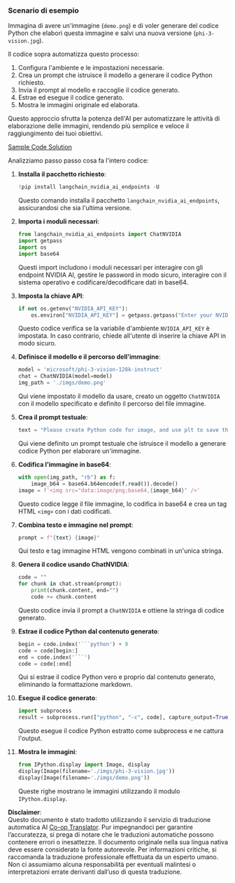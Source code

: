 <!--
CO_OP_TRANSLATOR_METADATA:
{
  "original_hash": "a8de701a2f1eb12b1f82432288d709cf",
  "translation_date": "2025-05-09T19:55:28+00:00",
  "source_file": "md/02.Application/04.Vision/Phi3/E2E_Nvidia_NIM_Vision.md",
  "language_code": "it"
}
-->
### Scenario di esempio

Immagina di avere un'immagine (`demo.png`) e di voler generare del codice Python che elabori questa immagine e salvi una nuova versione (`phi-3-vision.jpg`).

Il codice sopra automatizza questo processo:

1. Configura l'ambiente e le impostazioni necessarie.
2. Crea un prompt che istruisce il modello a generare il codice Python richiesto.
3. Invia il prompt al modello e raccoglie il codice generato.
4. Estrae ed esegue il codice generato.
5. Mostra le immagini originale ed elaborata.

Questo approccio sfrutta la potenza dell'AI per automatizzare le attività di elaborazione delle immagini, rendendo più semplice e veloce il raggiungimento dei tuoi obiettivi.

[Sample Code Solution](../../../../../../code/06.E2E/E2E_Nvidia_NIM_Phi3_Vision.ipynb)

Analizziamo passo passo cosa fa l'intero codice:

1. **Installa il pacchetto richiesto**:
    ```python
    !pip install langchain_nvidia_ai_endpoints -U
    ```
    Questo comando installa il pacchetto `langchain_nvidia_ai_endpoints`, assicurandosi che sia l'ultima versione.

2. **Importa i moduli necessari**:
    ```python
    from langchain_nvidia_ai_endpoints import ChatNVIDIA
    import getpass
    import os
    import base64
    ```
    Questi import includono i moduli necessari per interagire con gli endpoint NVIDIA AI, gestire le password in modo sicuro, interagire con il sistema operativo e codificare/decodificare dati in base64.

3. **Imposta la chiave API**:
    ```python
    if not os.getenv("NVIDIA_API_KEY"):
        os.environ["NVIDIA_API_KEY"] = getpass.getpass("Enter your NVIDIA API key: ")
    ```
    Questo codice verifica se la variabile d'ambiente `NVIDIA_API_KEY` è impostata. In caso contrario, chiede all'utente di inserire la chiave API in modo sicuro.

4. **Definisce il modello e il percorso dell'immagine**:
    ```python
    model = 'microsoft/phi-3-vision-128k-instruct'
    chat = ChatNVIDIA(model=model)
    img_path = './imgs/demo.png'
    ```
    Qui viene impostato il modello da usare, creato un oggetto `ChatNVIDIA` con il modello specificato e definito il percorso del file immagine.

5. **Crea il prompt testuale**:
    ```python
    text = "Please create Python code for image, and use plt to save the new picture under imgs/ and name it phi-3-vision.jpg."
    ```
    Qui viene definito un prompt testuale che istruisce il modello a generare codice Python per elaborare un'immagine.

6. **Codifica l'immagine in base64**:
    ```python
    with open(img_path, "rb") as f:
        image_b64 = base64.b64encode(f.read()).decode()
    image = f'<img src="data:image/png;base64,{image_b64}" />'
    ```
    Questo codice legge il file immagine, lo codifica in base64 e crea un tag HTML `<img>` con i dati codificati.

7. **Combina testo e immagine nel prompt**:
    ```python
    prompt = f"{text} {image}"
    ```
    Qui testo e tag immagine HTML vengono combinati in un'unica stringa.

8. **Genera il codice usando ChatNVIDIA**:
    ```python
    code = ""
    for chunk in chat.stream(prompt):
        print(chunk.content, end="")
        code += chunk.content
    ```
    Questo codice invia il prompt a `ChatNVIDIA` e ottiene la stringa di codice generato.

9. **Estrae il codice Python dal contenuto generato**:
    ```python
    begin = code.index('```python') + 9
    code = code[begin:]
    end = code.index('```')
    code = code[:end]
    ```
    Qui si estrae il codice Python vero e proprio dal contenuto generato, eliminando la formattazione markdown.

10. **Esegue il codice generato**:
    ```python
    import subprocess
    result = subprocess.run(["python", "-c", code], capture_output=True)
    ```
    Questo esegue il codice Python estratto come subprocess e ne cattura l'output.

11. **Mostra le immagini**:
    ```python
    from IPython.display import Image, display
    display(Image(filename='./imgs/phi-3-vision.jpg'))
    display(Image(filename='./imgs/demo.png'))
    ```
    Queste righe mostrano le immagini utilizzando il modulo `IPython.display`.

**Disclaimer**:  
Questo documento è stato tradotto utilizzando il servizio di traduzione automatica AI [Co-op Translator](https://github.com/Azure/co-op-translator). Pur impegnandoci per garantire l’accuratezza, si prega di notare che le traduzioni automatiche possono contenere errori o inesattezze. Il documento originale nella sua lingua nativa deve essere considerato la fonte autorevole. Per informazioni critiche, si raccomanda la traduzione professionale effettuata da un esperto umano. Non ci assumiamo alcuna responsabilità per eventuali malintesi o interpretazioni errate derivanti dall’uso di questa traduzione.